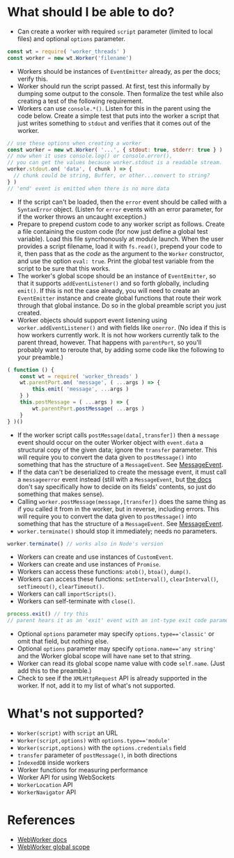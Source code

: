 
# What should I be able to do?

 * Can create a worker with required `script` parameter (limited to local files)
   and optional `options` parameter.

```js
const wt = require( 'worker_threads' )
const worker = new wt.Worker('filename')
```

 * Workers should be instances of `EventEmitter` already, as per the docs;
   verify this.
 * Worker should run the script passed.  At first, test this informally by
   dumping some output to the console.  Then formalize the test while also
   creating a test of the following requirement.
 * Workers can use `console.*()`.  Listen for this in the parent using the code
   below.  Create a simple test that puts into the worker a script that just
   writes something to `stdout` and verifies that it comes out of the worker.

```js
// use these options when creating a worker
const worker = new wt.Worker( '...', { stdout: true, stderr: true } )
// now when it uses console.log() or console.error(),
// you can get the values because worker.stdout is a readable stream.
worker.stdout.on( 'data', ( chunk ) => {
  // chunk could be string, Buffer, or other...convert to string?
} )
// 'end' event is emitted when there is no more data
```

 * If the script can't be loaded, then the `error` event should be called with a
   `SyntaxError` object.  (Listen for `error` events with an error parameter,
   for if the worker throws an uncaught exception.)
 * Prepare to prepend custom code to any worker script as follows.  Create a
   file containing the custom code (for now just define a global test variable).
   Load this file syncrhonously at module launch.  When the user provides a
   script filename, load it with `fs.read()`, prepend your code to it, then pass
   that as the *code* as the argument to the `Worker` constructor, and use the
   option `eval: true`.  Print the global test variable from the script to be
   sure that this works.
 * The worker's global scope should be an instance of `EventEmitter`, so that it
   supports `addEventListener()` and so forth globally, including `emit()`.  If
   this is not the case already, you will need to create an `EventEmitter`
   instance and create global functions that route their work through that
   global instance.  Do so in the global preamble script you just created.
 * Worker objects should support event listening using
   `worker.addEventListener()` and with fields like `onerror`.
   (No idea if this is how workers currently work.  It is not how workers
   currently talk to the parent thread, however.  That happens with
   `parentPort`, so you'll probably want to reroute that, by adding some code
   like the following to your preamble.)

```js
( function () {
    const wt = require( 'worker_threads' )
    wt.parentPort.on( 'message', ( ...args ) => {
        this.emit( 'message', ...args )
    } )
    this.postMessage = ( ...args ) => {
        wt.parentPort.postMessage( ...args )
    }
} )()
```

 * If the worker script calls `postMessage(data[,transfer])` then a `message`
   event should occur on the outer Worker object with `event.data` a structural
   copy of the given data; ignore the `transfer` parameter.  This will require
   you to convert the data given to `postMessage()` into something that has the
   structure of a `MessageEvent`.  See
   [MessageEvent](https://developer.mozilla.org/en-US/docs/Web/API/MessageEvent).
 * If the data can't be deserialized to create the message event, it must call a
   `messageerror` event instead (still with a `MessageEvent`, but
   [the docs](https://developer.mozilla.org/en-US/docs/Web/API/Worker/messageerror_event)
   don't say specifically how to decide on its fields' contents, so just do
   something that makes sense).
 * Calling `worker.postMessage(message,[transfer])` does the same thing as if
   you called it from in the worker, but in reverse, including errors.  This
   will require you to convert the data given to `postMessage()` into something
   that has the structure of a `MessageEvent`.  See
   [MessageEvent](https://developer.mozilla.org/en-US/docs/Web/API/MessageEvent).
 * `worker.terminate()` should stop it immediately; needs no parameters.

```js
worker.terminate() // works also in Node's version
```

 * Workers can create and use instances of `CustomEvent`.
 * Workers can create and use instances of `Promise`.
 * Workers can access these functions: `atob()`, `btoa()`, `dump()`.
 * Workers can access these functions: `setInterval()`, `clearInterval()`,
   `setTimeout()`, `clearTimeout()`.
 * Workers can call `importScripts()`.
 * Workers can self-terminate with `close()`.

```js
process.exit() // try this
// parent hears it as an 'exit' event with an int-type exit code parameters
```

 * Optional `options` parameter may specify `options.type=='classic'` or omit
   that field, but nothing else.
 * Optional `options` parameter may specify `optiona.name=='any string'` and the
   Worker global scope will have `name` set to that string.
 * Worker can read its global scope name value with code `self.name`.  (Just
   add this to the preamble.)
 * Check to see if the `XMLHttpRequest` API is already supported in the worker.
   If not, add it to my list of what's not supported.

# What's not supported?

 * `Worker(script)` with `script` an URL
 * `Worker(script,options)` with `options.type=='module'`
 * `Worker(script,options)` with the `options.credentials` field
 * `transfer` parameter of `postMessage()`, in both directions
 * `IndexedDB` inside workers
 * Worker functions for measuring performance
 * Worker API for using WebSockets
 * `WorkerLocation` API
 * `WorkerNavigator` API

# References

 * [WebWorker docs](https://developer.mozilla.org/en-US/docs/Web/API/Worker/Worker)
 * [WebWorker global scope](https://developer.mozilla.org/en-US/docs/Web/API/Web_Workers_API/Functions_and_classes_available_to_workers)
